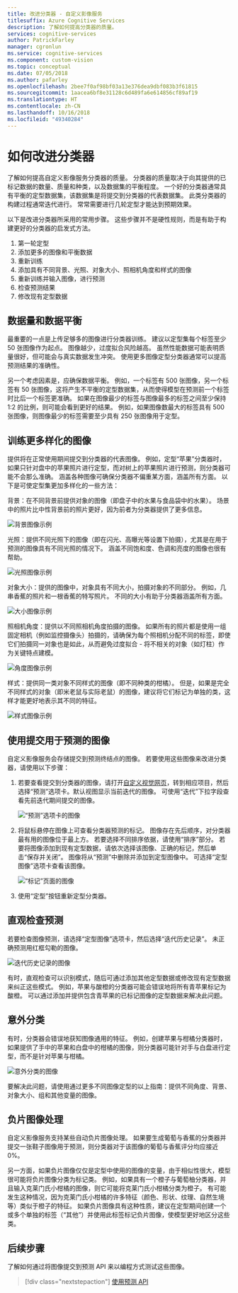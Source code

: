 ```yaml
---
title: 改进分类器 - 自定义影像服务
titlesuffix: Azure Cognitive Services
description: 了解如何提高分类器的质量。
services: cognitive-services
author: PatrickFarley
manager: cgronlun
ms.service: cognitive-services
ms.component: custom-vision
ms.topic: conceptual
ms.date: 07/05/2018
ms.author: pafarley
ms.openlocfilehash: 2bee7f0af98bf03a13e376dea9dbf083b3f61815
ms.sourcegitcommit: 1aacea6bf8e31128c6d489fa6e614856cf89af19
ms.translationtype: HT
ms.contentlocale: zh-CN
ms.lasthandoff: 10/16/2018
ms.locfileid: "49340284"
---
```

# <a name="how-to-improve-your-classifier"></a>如何改进分类器

了解如何提高自定义影像服务分类器的质量。 分类器的质量取决于向其提供的已标记数据的数量、质量和种类，以及数据集的平衡程度。 一个好的分类器通常具有平衡的定型数据集，该数据集是将提交到分类器的代表数据集。 此类分类器的构建过程通常迭代进行。 常常需要进行几轮定型才能达到预期效果。

以下是改进分类器所采用的常用步骤。 这些步骤并不是硬性规则，而是有助于构建更好的分类器的启发式方法。

1. 第一轮定型
1. 添加更多的图像和平衡数据
1. 重新训练
1. 添加具有不同背景、光照、对象大小、照相机角度和样式的图像
1. 重新训练并输入图像，进行预测
1. 检查预测结果
1. 修改现有定型数据

## <a name="data-quantity-and-data-balance"></a>数据量和数据平衡

最重要的一点是上传足够多的图像进行分类器训练。 建议以定型集每​​个标签至少 50 张图像作为起点。 图像越少，过度拟合风险越高。 虽然性能数据可能表明质量很好，但可能会与真实数据发生冲突。 使用更多图像定型分类器通常可以提高预测结果的准确性。

另一个考虑因素是，应确保数据平衡。 例如，一个标签有 500 张图像，另一个标签有 50 张图像，这将产生不平衡的定型数据集，从而使得模型在预测前一个标签时比后一个标签更准确。 如果在图像最少的标签与图像最多的标签之间至少保持 1:2 的比例，则可能会看到更好的结果。 例如，如果图像数最大的标签具有 500 张图像，则图像最少的标签需要至少具有 250 张图像用于定型。

## <a name="train-more-diverse-images"></a>训练更多样化的图像

提供将在正常使用期间提交到分类器的代表图像。 例如，定型“苹果”分类器时，如果只针对盘中的苹果照片进行定型，而对树上的苹果照片进行预测，则分类器可能不会那么准确。 涵盖各种图像可确保分类器不偏重某方面，涵盖所有方面。 以下是可使定型集更加多样化的一些方法：

背景：在不同背景前提供对象的图像（即盘子中的水果与食品袋中的水果）。 场景中的照片比中性背景前的照片更好，因为前者为分类器提供了更多信息。

![背景图像示例](./media/getting-started-improving-your-classifier/background.png)

光照：提供不同光照下的图像（即在闪光、高曝光等设置下拍摄），尤其是在用于预测的图像具有不同光照的情况下。 涵盖不同饱和度、色调和亮度的图像也很有帮助。

![光照图像示例](./media/getting-started-improving-your-classifier/lighting.png)

对象大小：提供的图像中，对象具有不同大小，拍摄对象的不同部分。 例如，几串香蕉的照片和一根香蕉的特写照片。 不同的大小有助于分类器涵盖所有方面。

![大小图像示例](./media/getting-started-improving-your-classifier/size.png)

照相机角度：提供以不同照相机角度拍摄的图像。 如果所有的照片都是使用一组固定相机（例如监控摄像头）拍摄的，请确保为每个照相机分配不同的标签，即使它们拍摄同一对象也是如此，从而避免过度拟合 - 将不相关的对象（如灯柱）作为关键特点建模。

![角度图像示例](./media/getting-started-improving-your-classifier/angle.png)

样式：提供同一类对象不同样式的图像（即不同种类的柑橘）。 但是，如果是完全不同样式的对象（即米老鼠与实际老鼠）的图像，建议将它们标记为单独的类，这样才能更好地表示其不同的特征。

![样式图像示例](./media/getting-started-improving-your-classifier/style.png)

## <a name="use-images-submitted-for-prediction"></a>使用提交用于预测的图像

自定义影像服务会存储提交到预测终结点的图像。 若要使用这些图像来改进分类器，请使用以下步骤：

1. 若要查看提交到分类器的图像，请打开[自定义视觉网页](https://customvision.ai)，转到相应项目，然后选择“预测”选项卡。默认视图显示当前迭代的图像。 可使用“迭代”下拉字段查看先前迭代期间提交的图像。

    ![“预测”选项卡的图像](./media/getting-started-improving-your-classifier/predictions.png)

2. 将鼠标悬停在图像上可查看分类器预测的标记。 图像存在先后顺序，对分类器最有用的图像位于最上方。 若要选择不同排序依据，请使用“排序”部分。 若要将图像添加到现有定型数据，请依次选择该图像、正确的标记，然后单击“保存并关闭”。 图像将从“预测”中删除并添加到定型图像中。 可选择“定型图像”选项卡查看该图像。

    ![“标记”页面的图像](./media/getting-started-improving-your-classifier/tag.png)

3. 使用“定型”按钮重新定型分类器。

## <a name="visually-inspect-predictions"></a>直观检查预测

若要检查图像预测，请选择“定型图像”选项卡，然后选择“迭代历史记录”。 未正确预测用红框勾勒的图像。

![迭代历史记录的图像](./media/getting-started-improving-your-classifier/iteration.png)

有时，直观检查可以识别模式，随后可通过添加其他定型数据或修改现有定型数据来纠正这些模式。 例如，苹果与酸橙的分类器可能会错误地将所有青苹果标记为酸橙。 可以通过添加并提供包含青苹果的已标记图像的定型数据来解决此问题。

## <a name="unexpected-classification"></a>意外分类

有时，分类器会错误地获知图像通用的特征。 例如，创建苹果与柑橘分类器时，如果提供了手中的苹果和白盘中的柑橘的图像，则分类器可能针对手与白盘进行定型，而不是针对苹果与柑橘。

![意外分类的图像](./media/getting-started-improving-your-classifier/unexpected.png)

要解决此问题，请使用通过更多不同图像定型的以上指南：提供不同角度、背景、对象大小、组和其他变量的图像。

## <a name="negative-image-handling"></a>负片图像处理

自定义影像服务支持某些自动负片图像处理。 如果要生成葡萄与香蕉的分类器并提交一张鞋子图像用于预测，则分类器对于该图像的葡萄与香蕉评分均应接近 0%。

另一方面，如果负片图像仅仅是定型中使用的图像的变量，由于相似性很大，模型很可能将负片图像分类为标记类。 例如，如果具有一个橙子与葡萄柚分类器，并且输入克莱门氏小柑橘的图像，则它可能将克莱门氏小柑橘分类为橙子。 有可能发生这种情况，因为克莱门氏小柑橘的许多特征（颜色、形状、纹理、自然生境等）类似于橙子的特征。  如果负片图像具有这种性质，建议在定型期间创建一个或多个单独的标签（“其他”）并使用此标签标记负片图像，使模型更好地区分这些类。

## <a name="next-steps"></a>后续步骤

了解如何通过将图像提交到预测 API 来以编程方式测试这些图像。

> [!div class="nextstepaction"]
[使用预测 API](use-prediction-api.md)
